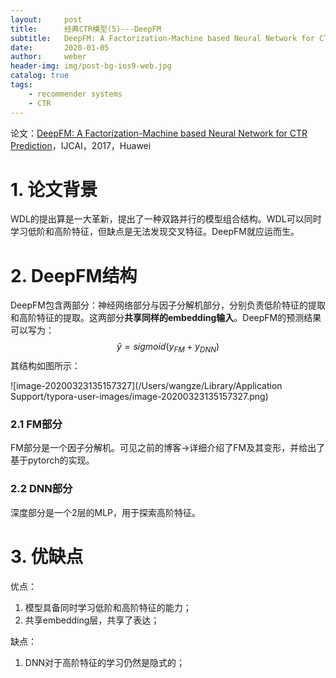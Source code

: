 ```yaml
---
layout:     post
title:      经典CTR模型(5)---DeepFM
subtitle:   DeepFM: A Factorization-Machine based Neural Network for CTR Prediction
date:       2020-01-05
author:     weber
header-img: img/post-bg-ios9-web.jpg
catalog: true
tags:
    - recommender systems
    - CTR
---
```


论文：[DeepFM: A Factorization-Machine based Neural Network for CTR Prediction](http://xueshu.baidu.com/usercenter/paper/show?paperid=6a4c0e62ee719cd8ecdcc105f8b762d9&site=xueshu_se)，IJCAI，2017，Huawei

# 1. 论文背景

WDL的提出算是一大革新，提出了一种双路并行的模型组合结构。WDL可以同时学习低阶和高阶特征，但缺点是无法发现交叉特征。DeepFM就应运而生。

# 2. DeepFM结构

DeepFM包含两部分：神经网络部分与因子分解机部分，分别负责低阶特征的提取和高阶特征的提取。这两部分**共享同样的embedding输入**。DeepFM的预测结果可以写为：
$$
\hat y = sigmoid (y_{FM}+y_{DNN})
$$
其结构如图所示：

![image-20200323135157327](/Users/wangze/Library/Application Support/typora-user-images/image-20200323135157327.png)

### 2.1 FM部分

​	FM部分是一个因子分解机。可见之前的博客->详细介绍了FM及其变形，并给出了基于pytorch的实现。

### 2.2 DNN部分

深度部分是一个2层的MLP，用于探索高阶特征。

# 3. 优缺点

优点： 

1. 模型具备同时学习低阶和高阶特征的能力；
2. 共享embedding层，共享了表达；

缺点：

1. DNN对于高阶特征的学习仍然是隐式的；

